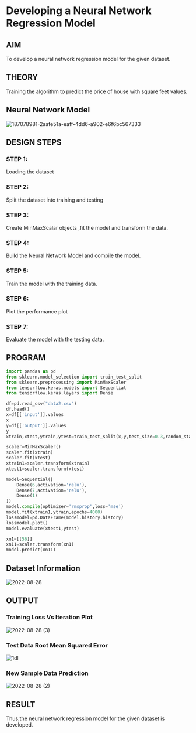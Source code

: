# Developing a Neural Network Regression Model

## AIM

To develop a neural network regression model for the given dataset.

## THEORY

Training the algorithm to predict the price of house with square feet values.

## Neural Network Model
![187078981-2aafe51a-eaff-4dd6-a902-e6f6bc567333](https://user-images.githubusercontent.com/75235477/187083993-a459f30e-b606-44bf-9d79-9f474195ad32.png)


## DESIGN STEPS

### STEP 1:

Loading the dataset

### STEP 2:

Split the dataset into training and testing

### STEP 3:

Create MinMaxScalar objects ,fit the model and transform the data.

### STEP 4:

Build the Neural Network Model and compile the model.

### STEP 5:

Train the model with the training data.

### STEP 6:

Plot the performance plot

### STEP 7:

Evaluate the model with the testing data.

## PROGRAM
```python
import pandas as pd
from sklearn.model_selection import train_test_split
from sklearn.preprocessing import MinMaxScaler
from tensorflow.keras.models import Sequential
from tensorflow.keras.layers import Dense

df=pd.read_csv("data2.csv")
df.head()
x=df[['input']].values
x
y=df[['output']].values
y
xtrain,xtest,ytrain,ytest=train_test_split(x,y,test_size=0.3,random_state=40)

scaler=MinMaxScaler()
scaler.fit(xtrain)
scaler.fit(xtest)
xtrain1=scaler.transform(xtrain)
xtest1=scaler.transform(xtest)

model=Sequential([
    Dense(6,activation='relu'),
    Dense(7,activation='relu'),
    Dense(1)
])
model.compile(optimizer='rmsprop',loss='mse')
model.fit(xtrain1,ytrain,epochs=4000)
lossmodel=pd.DataFrame(model.history.history)
lossmodel.plot()
model.evaluate(xtest1,ytest)

xn1=[[56]]
xn11=scaler.transform(xn1)
model.predict(xn11)
```

## Dataset Information
![2022-08-28](https://user-images.githubusercontent.com/75235477/187083773-f50a5abe-2abc-4204-b5c1-1d0cd1e9775c.png)


## OUTPUT

### Training Loss Vs Iteration Plot
![2022-08-28 (3)](https://user-images.githubusercontent.com/75235477/187083896-b57d1a9e-e9f5-4204-9160-21bb24c81d9e.png)



### Test Data Root Mean Squared Error

![1dl](https://user-images.githubusercontent.com/75235477/187083843-90d823ba-148e-49a8-a65a-57dd3b11f4b4.png)


### New Sample Data Prediction

![2022-08-28 (2)](https://user-images.githubusercontent.com/75235477/187083819-6a184b26-faec-4266-a8ef-ca188167e10e.png)


## RESULT
Thus,the neural network regression model for the given dataset is developed.
